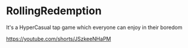 # RollingRedemption
It's a HyperCasual tap game which everyone can enjoy in their boredom 

https://youtube.com/shorts/JSzkeeNHaPM

